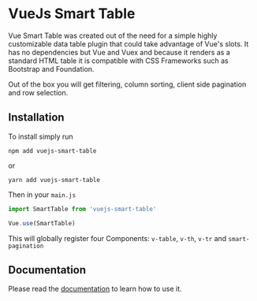 # VueJs Smart Table 

Vue Smart Table was created out of the need for a simple highly customizable data table plugin 
that could take advantage of Vue's slots. It has no dependencies but Vue and Vuex and because it 
renders as a standard HTML table it is compatible with CSS Frameworks such as Bootstrap and Foundation.

Out of the box you will get filtering, column sorting, client side pagination and row selection.

## Installation
To install simply run
```
npm add vuejs-smart-table
```
or
```
yarn add vuejs-smart-table
```

Then in your `main.js`
```js
import SmartTable from 'vuejs-smart-table'

Vue.use(SmartTable)
```
This will globally register four Components: `v-table`, `v-th`, `v-tr` and `smart-pagination`

## Documentation
Please read the [documentation](https://cli.vuejs.org/config/) to learn how to use it.
